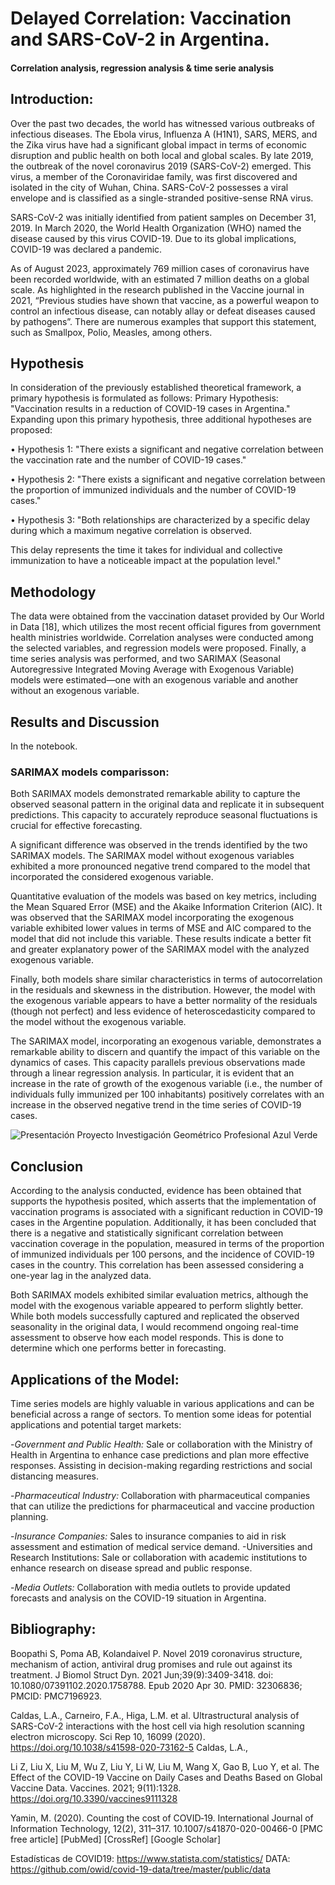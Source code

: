 # Delayed Correlation: Vaccination and SARS-CoV-2 in Argentina. 
####  Correlation analysis, regression analysis & time serie analysis

## Introduction:
Over the past two decades, the world has witnessed various outbreaks of infectious diseases. The Ebola virus, Influenza A (H1N1), SARS, MERS, and the Zika virus have had a significant global impact in terms of economic disruption and public health on both local and global scales.
By late 2019, the outbreak of the novel coronavirus 2019 (SARS-CoV-2) emerged. This virus, a member of the Coronaviridae family, was first discovered and isolated in the city of Wuhan, China. SARS-CoV-2 possesses a viral envelope and is classified as a single-stranded positive-sense RNA virus.

SARS-CoV-2 was initially identified from patient samples on December 31, 2019. In March 2020, the World Health Organization (WHO) named the disease caused by this virus COVID-19. Due to its global implications, COVID-19 was declared a pandemic.

As of August 2023, approximately 769 million cases of coronavirus have been recorded worldwide, with an estimated 7 million deaths on a global scale.
As highlighted in the research published in the Vaccine journal in 2021, “Previous studies have shown that vaccine, as a powerful weapon to control an infectious disease, can notably allay or defeat diseases caused by pathogens”. There are numerous examples that support this statement, such as Smallpox, Polio, Measles, among others.

## Hypothesis
In consideration of the previously established theoretical framework, a primary hypothesis is formulated as follows:
Primary Hypothesis: "Vaccination results in a reduction of COVID-19 cases in Argentina."
Expanding upon this primary hypothesis, three additional hypotheses are proposed:

  •	Hypothesis 1: "There exists a significant and negative correlation between the vaccination rate and the number of COVID-19 cases."
  
  
  •	Hypothesis 2: "There exists a significant and negative correlation between the proportion of immunized individuals and the number of COVID-19 cases."
  
  
  •	Hypothesis 3: "Both relationships are characterized by a specific delay during which a maximum negative correlation is observed. 
  
  
This delay represents the time it takes for individual and collective immunization to have a noticeable impact at the population level."

## Methodology
The data were obtained from the vaccination dataset provided by Our World in Data [18], which utilizes the most recent official figures from government health ministries worldwide.
Correlation analyses were conducted among the selected variables, and regression models were proposed.
Finally, a time series analysis was performed, and two SARIMAX (Seasonal Autoregressive Integrated Moving Average with Exogenous Variable) models were estimated—one with an exogenous variable and another without an exogenous variable.

## Results and Discussion
In the notebook.
### SARIMAX models comparisson:
Both SARIMAX models demonstrated remarkable ability to capture the observed seasonal pattern in the original data and replicate it in subsequent predictions. This capacity to accurately reproduce seasonal fluctuations is crucial for effective forecasting. 

A significant difference was observed in the trends identified by the two SARIMAX models. The SARIMAX model without exogenous variables exhibited a more pronounced negative trend compared to the model that incorporated the considered exogenous variable.

Quantitative evaluation of the models was based on key metrics, including the Mean Squared Error (MSE) and the Akaike Information Criterion (AIC). It was observed that the SARIMAX model incorporating the exogenous variable exhibited lower values in terms of MSE and AIC compared to the model that did not include this variable. These results indicate a better fit and greater explanatory power of the SARIMAX model with the analyzed exogenous variable.

Finally, both models share similar characteristics in terms of autocorrelation in the residuals and skewness in the distribution. However, the model with the exogenous variable appears to have a better normality of the residuals (though not perfect) and less evidence of heteroscedasticity compared to the model without the exogenous variable.

The SARIMAX model, incorporating an exogenous variable, demonstrates a remarkable ability to discern and quantify the impact of this variable on the dynamics of cases. This capacity parallels previous observations made through a linear regression analysis. In particular, it is evident that an increase in the rate of growth of the exogenous variable (i.e., the number of individuals fully immunized per 100 inhabitants) positively correlates with an increase in the observed negative trend in the time series of COVID-19 cases. 

![Presentación Proyecto Investigación Geométrico Profesional Azul Verde](https://github.com/JulianDietrich97/COVID19-ARG/assets/117474938/d036f3dc-9eae-4cbc-a134-db876757c1eb)

## Conclusion
According to the analysis conducted, evidence has been obtained that supports the hypothesis posited, which asserts that the implementation of vaccination programs is associated with a significant reduction in COVID-19 cases in the Argentine population. Additionally, it has been concluded that there is a negative and statistically significant correlation between vaccination coverage in the population, measured in terms of the proportion of immunized individuals per 100 persons, and the incidence of COVID-19 cases in the country. This correlation has been assessed considering a one-year lag in the analyzed data.

Both SARIMAX models exhibited similar evaluation metrics, although the model with the exogenous variable appeared to perform slightly better. While both models successfully captured and replicated the observed seasonality in the original data, I would recommend ongoing real-time assessment to observe how each model responds. This is done to determine which one performs better in forecasting.

## Applications of the Model:
Time series models are highly valuable in various applications and can be beneficial across a range of sectors. To mention some ideas for potential applications and potential target markets:

  -*Government and Public Health:* Sale or collaboration with the Ministry of Health in Argentina to enhance case predictions and plan more effective responses. Assisting in decision-making regarding restrictions and social distancing measures.
  
  -*Pharmaceutical Industry:* Collaboration with pharmaceutical companies that can utilize the predictions for pharmaceutical and vaccine production planning.
  
  -*Insurance Companies:* Sales to insurance companies to aid in risk assessment and estimation of medical service demand.
  -Universities and Research Institutions: Sale or collaboration with academic institutions to enhance research on disease spread and public response.
  
  -*Media Outlets:* Collaboration with media outlets to provide updated forecasts and analysis on the COVID-19 situation in Argentina.
  
## Bibliography:
Boopathi S, Poma AB, Kolandaivel P. Novel 2019 coronavirus structure, mechanism of action, antiviral drug promises and rule out against its treatment. J Biomol Struct Dyn. 2021 Jun;39(9):3409-3418. doi: 10.1080/07391102.2020.1758788. Epub 2020 Apr 30. PMID: 32306836; PMCID: PMC7196923.

Caldas, L.A., Carneiro, F.A., Higa, L.M. et al. Ultrastructural analysis of SARS-CoV-2 interactions with the host cell via high resolution scanning electron microscopy. Sci Rep 10, 16099 (2020). https://doi.org/10.1038/s41598-020-73162-5 Caldas, L.A., 

Li Z, Liu X, Liu M, Wu Z, Liu Y, Li W, Liu M, Wang X, Gao B, Luo Y, et al. The Effect of the COVID-19 Vaccine on Daily Cases and Deaths Based on Global Vaccine Data. Vaccines. 2021; 9(11):1328. https://doi.org/10.3390/vaccines9111328

Yamin, M. (2020). Counting the cost of COVID‐19. International Journal of Information Technology, 12(2), 311–317. 10.1007/s41870-020-00466-0 [PMC free article] [PubMed] [CrossRef] [Google Scholar]

Estadísticas de COVID19: https://www.statista.com/statistics/
DATA: https://github.com/owid/covid-19-data/tree/master/public/data



